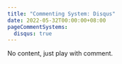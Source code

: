 ```yaml
---
title: "Commenting System: Disqus"
date: 2022-05-32T00:00:00+08:00
pageCommentSystems:
  disqus: true
---
```


No content, just play with comment.
